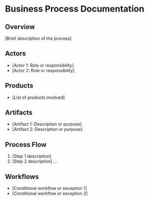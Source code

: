 # Business Process Documentation

## Overview
[Brief description of the process]

## Actors
- [Actor 1: Role or responsibility]
- [Actor 2: Role or responsibility]

## Products
- [List of products involved]

## Artifacts
- [Artifact 1: Description or purpose]
- [Artifact 2: Description or purpose]

## Process Flow
1. [Step 1 description]
2. [Step 2 description]
...

## Workflows
- [Conditional workflow or exception 1]
- [Conditional workflow or exception 2]
